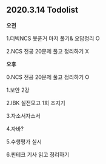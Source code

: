 ## 2020.3.14 Todolist

**오전**

1.더빅NCS 못푼거 마저 풀기& 오답정리 O

2.NCS 전공 20문제 풀고 정리하기 X



**오후**

0.NCS 전공 20문제 풀고 정리하기 O

1.보안 2강

2.IBK 실전모고 1회 조지기

3.자소서자소서

4.자바?

5.수행평가 실시

6.핀테크 기사 읽고 정리하기 

